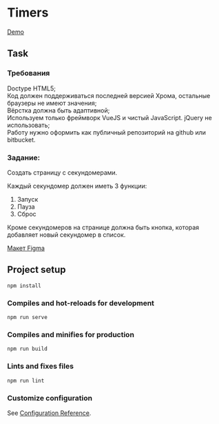# Timers
[Demo](https://dgrtf.github.io/vue-timers/)

## Task

### Требования

Doctype HTML5;  
Код должен поддерживаться последней версией Хрома, остальные браузеры не имеют значения;  
Вёрстка должна быть адаптивной;  
Используем только фреймворк VueJS и чистый JavaScript. jQuery не использовать;  
Работу нужно оформить как публичный репозиторий на github или bitbucket.  

### Задание:

Создать страницу с секундомерами. 

Каждый секундомер должен иметь 3 функции:
1. Запуск
2. Пауза
3. Сброс

Кроме секундомеров на странице должна быть кнопка, которая добавляет новый секундомер в список.

[Макет Figma](https://www.figma.com/file/plPASXLUHB1SvIvz4oAvBu/%D0%A2%D0%B5%D1%81%D1%82%D0%BE%D0%B2%D0%BE%D0%B5-%D0%B7%D0%B0%D0%B4%D0%B0%D0%BD%D0%B8%D0%B5?node-id=0%3A1)


## Project setup
```
npm install
```

### Compiles and hot-reloads for development
```
npm run serve
```

### Compiles and minifies for production
```
npm run build
```

### Lints and fixes files
```
npm run lint
```

### Customize configuration
See [Configuration Reference](https://cli.vuejs.org/config/).
